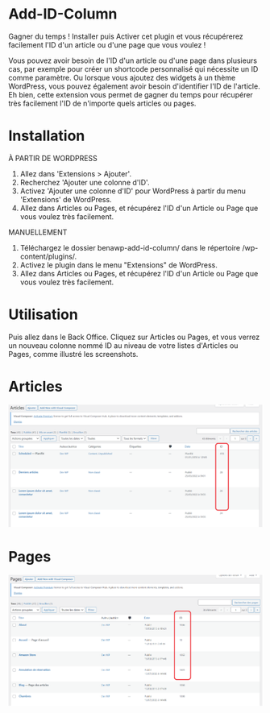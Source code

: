 # Add-ID-Column

Gagner du temps ! Installer puis Activer cet plugin et vous récupérerez facilement l'ID d'un article ou d'une page que vous voulez !

Vous pouvez avoir besoin de l'ID d'un article ou d'une page dans plusieurs cas, par exemple pour créer un shortcode personnalisé qui nécessite un ID comme paramètre. Ou lorsque vous ajoutez des widgets à un thème WordPress, vous pouvez également avoir besoin d'identifier l'ID de l'article. Eh bien, cette extension vous permet de gagner du temps pour récupérer très facilement l'ID de n'importe quels articles ou pages.

# Installation 
À PARTIR DE WORDPRESS

1. Allez dans 'Extensions > Ajouter'.
2. Recherchez 'Ajouter une colonne d'ID'.
3. Activez 'Ajouter une colonne d'ID' pour WordPress à partir du menu 'Extensions' de WordPress.
4. Allez dans Articles ou Pages, et récupérez l'ID d'un Article ou Page que vous voulez très facilement.

MANUELLEMENT

1. Téléchargez le dossier benawp-add-id-column/ dans le répertoire /wp-content/plugins/.
2. Activez le plugin dans le menu "Extensions" de WordPress.
3. Allez dans Articles ou Pages, et récupérez l'ID d'un Article ou Page que vous voulez très facilement.

# Utilisation

Puis allez dans le Back Office. Cliquez sur Articles ou Pages, et vous verrez un nouveau colonne nommé ID au niveau de votre listes d'Articles ou Pages, comme illustré les screenshots.

# Articles
![Alt text](assets/img/articles-IDs.png "a title")

# Pages
![Alt text](assets/img/pages-IDs.png "a title")
